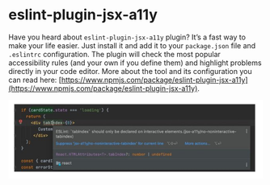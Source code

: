 # eslint-plugin-jsx-a11y

Have you heard about `eslint-plugin-jsx-a11y` plugin? It’s a fast way to make your life easier. Just install it and add it to your `package.json` file and `.eslintrc` configuration. The plugin will check the most popular accessibility rules (and your own if you define them) and highlight problems directly in your code editor. More about the tool and its configuration you can read here: [https://www.npmjs.com/package/eslint-plugin-jsx-a11y](https://www.npmjs.com/package/eslint-plugin-jsx-a11y).

![Example of mistake found by eslint-plugin-jsx-a11y](<../../.gitbook/assets/image (4) (1).png>)





